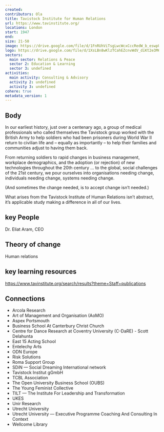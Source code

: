 ```yaml
---
created:
contributors: Ola
title: Tavistock Institute for Human Relations
url: https://www.tavinstitute.org/
locations: London
start: 1947
end: 
size: 21-50
image: https://drive.google.com/file/d/1FnRUhViTsgLwcWcxCccRedW_b_eswpUU/view?usp=drive_link
logo: https://drive.google.com/file/d/1XsLBn8wKlzTCahEZcnvWdV_diKt2e3M6/view?usp=drive_link
sectors:
  main sector: Relations & Peace
  sector 2: Education & Learning
  sector 3: undefined
activities: 
  main activity: Consulting & Advisory
  activity 2: undefined
  activity 3: undefined
cohere: true
metadata_version: 1
---
```



## Body

In our earliest history, just over a centenary ago, a group of medical professionals who called themselves the Tavistock group worked with the British Army to help soldiers who had been prisoners during World War II return to civilian life and – equally as importantly – to help their families and communities adjust to having them back.

From returning soldiers to rapid changes in business management, workplace demographics, and the adoption (or rejection) of new technologies throughout the 20th century … to the global, social challenges of the 21st century, we pour ourselves into organisations needing change, individuals needing change, systems needing change.

(And sometimes the change needed, is to accept change isn’t needed.)

What arises from the Tavistock Institute of Human Relations isn’t abstract, it’s applicable study making a difference in all of our lives.

## key People

Dr. Eliat Aram, CEO

## Theory of change

Human relations

## key learning resources

https://www.tavinstitute.org/search/results?theme=Staff+publications

## Connections

- Arcola Research
- Art of Management and Organisation (AoMO)
- Aspex Portsmouth
- Business School At Canterbury Christ Church
- Centre for Dance Research at Coventry University (C-DaRE) - Scott Delahunta
- East 15 Acting School
- Entelechy Arts
- ODN Europe
- Risk Solutions
- Roma Support Group
- SDiN — Social Dreaming International network
- Tavistock Institut gGmbH
- TCBL Association
- The Open University Business School (OUBS)
- The Young Feminist Collective
- TILT — The Institute For Leadership and Transformation
- UKES
- Unir Research
- Utrecht University
- Utrecht University — Executive Programme Coaching And Consulting In Context
- Wellcome Library

